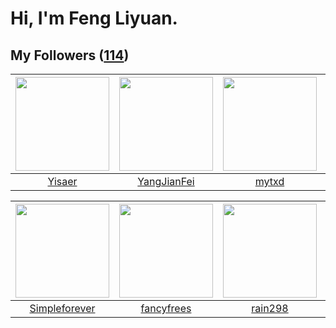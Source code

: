 # Hi, I'm Feng Liyuan.

## My Followers ([114](https://github.com/SunRunAway?tab=followers))

| <img src="https://avatars.githubusercontent.com/u/13427348?v=4" width="150" height="150" /> | <img src="https://avatars.githubusercontent.com/u/16703333?v=4" width="150" height="150" /> | <img src="https://avatars.githubusercontent.com/u/43415053?v=4" width="150" height="150" /> | <img src="https://avatars.githubusercontent.com/u/10694566?v=4" width="150" height="150" /> |
| :-----------------------------------------------------------------------------------------: | :-----------------------------------------------------------------------------------------: | :-----------------------------------------------------------------------------------------: | :-----------------------------------------------------------------------------------------: |
|                             [Yisaer](https://github.com/Yisaer)                             |                        [YangJianFei](https://github.com/YangJianFei)                        |                              [mytxd](https://github.com/mytxd)                              |                         [zhuboshuai](https://github.com/zhuboshuai)                         |

| <img src="https://avatars.githubusercontent.com/u/26863652?v=4" width="150" height="150" /> | <img src="https://avatars.githubusercontent.com/u/3293915?v=4" width="150" height="150" /> | <img src="https://avatars.githubusercontent.com/u/20725525?v=4" width="150" height="150" /> | <img src="https://avatars.githubusercontent.com/u/14808551?v=4" width="150" height="150" /> |
| :-----------------------------------------------------------------------------------------: | :----------------------------------------------------------------------------------------: | :-----------------------------------------------------------------------------------------: | :-----------------------------------------------------------------------------------------: |
|                      [Simpleforever](https://github.com/Simpleforever)                      |                         [fancyfrees](https://github.com/fancyfrees)                        |                            [rain298](https://github.com/rain298)                            |                            [Lisprez](https://github.com/Lisprez)                            |
